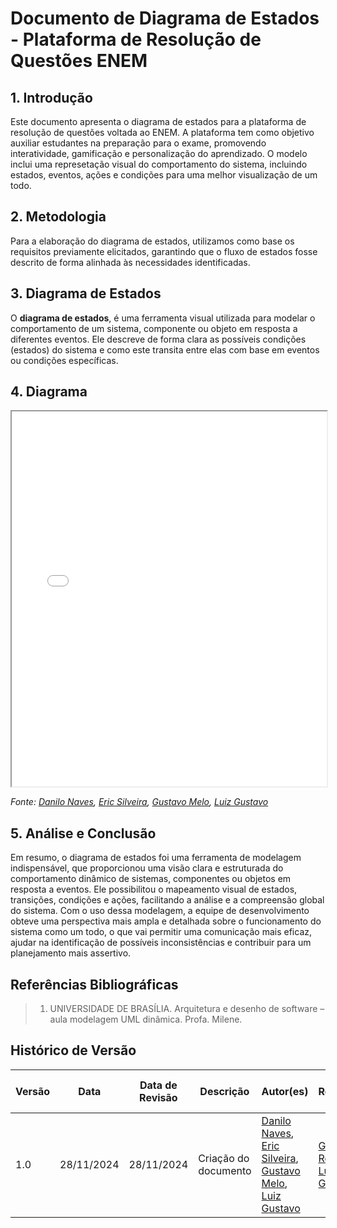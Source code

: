 # Documento de Diagrama de Estados - Plataforma de Resolução de Questões ENEM

## 1. Introdução

Este documento apresenta o diagrama de estados para a plataforma de resolução de questões voltada ao ENEM. A plataforma tem como objetivo auxiliar estudantes na preparação para o exame, promovendo interatividade, gamificação e personalização do aprendizado. O modelo inclui uma represetação visual do comportamento do sistema, incluindo estados, eventos, ações e condições para uma melhor visualização de um todo.

## 2. Metodologia

Para a elaboração do diagrama de estados, utilizamos como base os requisitos previamente elicitados, garantindo que o fluxo de estados fosse descrito de forma alinhada às necessidades identificadas.


## 3. Diagrama de Estados

O **diagrama de estados**, é uma ferramenta visual utilizada para modelar o comportamento de um sistema, componente ou objeto em resposta a diferentes eventos. Ele descreve de forma clara as possíveis condições (estados) do sistema e como este transita entre elas com base em eventos ou condições específicas.

## 4. Diagrama

<iframe src="./assets/diagrama-estados.pdf" width="100%" height="600px" allowfullscreen></iframe>


_Fonte: [Danilo Naves](https://github.com/DaniloNavesS), [Eric Silveira](https://github.com/ericbky), [Gustavo Melo](https://github.com/gusrberto), [Luiz Gustavo](https://github.com/LuizGust4vo)_

   
## 5. Análise e Conclusão

Em resumo, o diagrama de estados foi uma ferramenta de modelagem indispensável, que proporcionou uma visão clara e estruturada do comportamento dinâmico de sistemas, componentes ou objetos em resposta a eventos. Ele possibilitou o mapeamento visual de estados, transições, condições e ações, facilitando a análise e a compreensão global do sistema. Com o uso dessa modelagem, a equipe de desenvolvimento obteve uma perspectiva mais ampla e detalhada sobre o funcionamento do sistema como um todo, o que vai permitir uma comunicação mais eficaz, ajudar na identificação de possíveis inconsistências e contribuir para um planejamento mais assertivo.

## Referências Bibliográficas

> 1. UNIVERSIDADE DE BRASÍLIA. Arquitetura e desenho de software – aula modelagem UML dinâmica. Profa. Milene.


## Histórico de Versão

| Versão | Data | Data de Revisão | Descrição | Autor(es) | Revisor(es) | Detalhes da revisão |
| ------ | ---- | --------------- | --------- | --------- | ----------- | ------------------- |
| 1.0 | 28/11/2024 | 28/11/2024 | Criação do documento | [Danilo Naves](https://github.com/DaniloNavesS), [Eric Silveira](https://github.com/ericbky), [Gustavo Melo](https://github.com/gusrberto), [Luiz Gustavo](https://github.com/LuizGust4vo) | [Gustavo Roberto](https://github.com/gusrberto), [Luiz Gustavo](https://github.com/LuizGust4vo) | [#6](https://github.com/UnBArqDsw2024-2/2024.2_G3_Aprender_Entrega_02/) |
